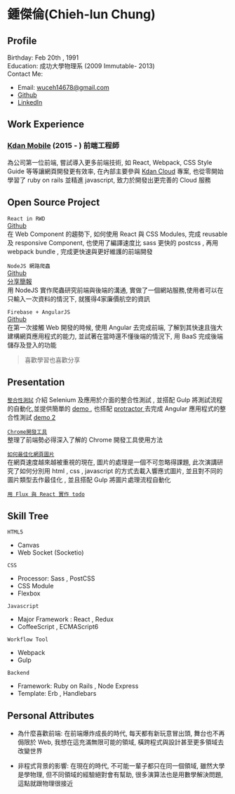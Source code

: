# 鍾傑倫(Chieh-lun Chung)

## Profile
Birthday: Feb 20th , 1991
<br>Education: 成功大學物理系 (2009 Immutable- 2013)
<br>Contact Me: 
 - Email: wuceh14678@gmail.com
 - [Github](https://github.com/chungchiehlun)
 - [LinkedIn](https://tw.linkedin.com/in/chieh-lun-chung-7427918a)

## Work Experience
### [Kdan Mobile](http://www.kdanmobile.com/en/) (2015 - ) 前端工程師
為公司第一位前端, 嘗試導入更多前端技術, 如 React, Webpack, CSS Style Guide 等等讓網頁開發更有效率, 在內部主要參與 [Kdan Cloud](https://auth.kdanmobile.com/) 專案, 也從零開始學習了 ruby on rails 並精進 javascript, 致力於開發出更完善的 Cloud 服務

## Open Source Project
`React in RWD`
<br>[Github](https://github.com/chungchiehlun/rwd-react)
<br>在 Web Component 的趨勢下, 如何使用 React 與 CSS Modules, 完成 reusable 及 responsive Component, 也使用了編譯速度比 sass 更快的 postcss ,
再用 webpack bundle , 完成更快速與更好維護的前端開發

`NodeJS 網路爬蟲`
<br>[Github](https://github.com/chungchiehlun/WebSpider)
<br>[分享簡報](http://www.slideshare.net/ssusera1d1af/nodejs-53236276)
<br>用 NodeJS 實作爬蟲研究前端與後端的溝通, 實做了一個網站服務,使用者可以在只輸入一次資料的情況下, 就獲得4家廉價航空的資訊 <br>

`Firebase + AngularJS`
<br>[Github](https://github.com/chungchiehlun/wudy)
<br>在第一次接觸 Web 開發的時候, 使用 Angular 去完成前端, 了解到其快速且強大建構網頁應用程式的能力, 並試著在當時還不懂後端的情況下, 用 BaaS 完成後端儲存及登入的功能

> 喜歡學習也喜歡分享

## Presentation
[`整合性測試`](http://www.slideshare.net/ssusera1d1af/selenium-48376598)
介紹 Selenium 及應用於介面的整合性測試 , 並搭配 Gulp 將測試流程的自動化,並提供簡單的 [demo ](https://github.com/chungchiehlun/Selenium_demo), 也搭配 [protractor
](http://angular.github.io/protractor/#/)去完成 Angular 應用程式的整合性測試
[demo 2](https://github.com/chungchiehlun/Selenium_demo_2)
<br>

[`Chrome開發工具`](http://www.slideshare.net/ssusera1d1af/chorme-devtools)
<br> 整理了前端勢必得深入了解的 Chrome 開發工具使用方法

[`如何最佳化網頁圖片`](http://www.slideshare.net/ssusera1d1af/images-meet-web-50494410)
<br>在網頁速度越來越被重視的現在, 圖片的處理是一個不可忽略得課題, 此次演講研究了如何分別用 html , css , javascript 的方式去載入響應式圖片, 並且對不同的圖片類型去作最佳化 , 並且搭配 Gulp 將圖片處理流程自動化

[`用 Flux 與 React 實作 todo`](https://github.com/chungchiehlun/flux-todo)

## Skill Tree
`HTML5`
- Canvas
- Web Socket (Socketio)

`CSS`
- Processor: Sass , PostCSS
- CSS Module
- Flexbox

`Javascript`
- Major Framework : React , Redux
- CoffeeScript , ECMAScript6

`Workflow Tool`
- Webpack
- Gulp

`Backend`
- Framework: Ruby on Rails , Node Express
- Template: Erb , Handlebars


## Personal Attributes
- 為什麼喜歡前端:
在前端爆炸成長的時代, 每天都有新玩意冒出頭, 舞台也不再侷限於 Web, 我想在這充滿無限可能的領域,   橫跨程式與設計甚至更多領域去改變世界

- 非程式背景的影響:
在現在的時代, 不可能一輩子都只在同一個領域, 雖然大學是學物理, 但不同領域的經驗絕對會有幫助, 很多演算法也是用數學解決問題, 這點就跟物理很接近
